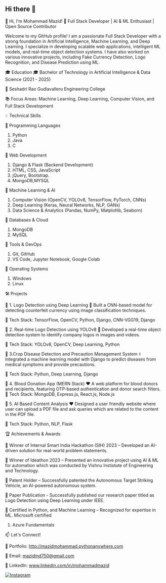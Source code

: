 ## Hi there 👋

👋 Hi, I'm Mohammad Mazid!
🚀 Full Stack Developer | AI & ML Enthusiast | Open Source Contributor

Welcome to my GitHub profile! I am a passionate Full Stack Developer with a strong foundation in Artificial Intelligence, Machine Learning, and Deep Learning. 
I specialize in developing scalable web applications, intelligent ML models, and real-time object detection systems. I have also worked on various innovative projects, 
including Fake Currency Detection, Logo Recognition, and Disease Prediction using ML.


🎓 Education
🎓 Bachelor of Technology in Artificial Intelligence & Data Science (2021 - 2025)

📍 Seshadri Rao Gudlavalleru Engineering College

📚 Focus Areas: Machine Learning, Deep Learning, Computer Vision, and Full Stack Development


💡 Technical Skills

🔹 Programming Languages
1. Python 
2. Java
3. C

🔹 Web Development

1. Django & Flask (Backend Development)
2. HTML, CSS, JavaScript
3. jQuery, Bootstrap.
4. MongoDB,MYSQL

🔹 Machine Learning & AI

1. Computer Vision (OpenCV, YOLOv8, TensorFlow, PyTorch, CNNs)
2. Deep Learning (Keras, Neural Networks, NLP, GANs)
3. Data Science & Analytics (Pandas, NumPy, Matplotlib, Seaborn)

🔹 Databases & Cloud

1. MongoDB
2. MySQL


🔹 Tools & DevOps

1. Git, GitHub
2. VS Code, Jupyter Notebook, Google Colab

🔹 Operating Systems

1. Windows
2. Linux


🛠 Projects

🔹 1. Logo Detection using Deep Learning
📝 Built a CNN-based model for detecting counterfeit currency using image classification techniques.

🔧 Tech Stack: TensorFlow, OpenCV, Python, Django, CNN-VGG19, Django

🔹 2. Real-time Logo Detection using YOLOv8
📸 Developed a real-time object detection system to identify company logos in images and videos.

🔧 Tech Stack: YOLOv8, OpenCV, Deep Learning, Python

🔹 3.Crop Disease Detection and Precaution Management System
⚕️ Integrated a machine learning model with Django to predict diseases from medical symptoms and provide precautions.

🔧 Tech Stack: Python, Deep Learning, Django

🔹 4. Blood Donation App (MERN Stack)
❤️ A web platform for blood donors and recipients, featuring OTP-based authentication and donor search filters.
🔧 Tech Stack: MongoDB, Express.js, React.js, Node.js

🔹 5. AI Based Content Analysis
❤️ Designed a user friendly website where user can upload a PDF file and ask queries which are related to the content in the PDF file. 

🔧 Tech Stack: Python, NLP, Flask


🏆 Achievements & Awards

🏅 Winner of Internal Smart India Hackathon (SIH) 2023 – Developed an AI-driven solution for real-world problem statements.

🏅 Winner of Ideathon 2023 – Presented an innovative project using AI & ML for automation which was conducted by Vishnu Instistute of Engineering and Technology.

🏅 Patent Holder – Successfully patented the Autonomous Target Striking Vehicle, an AI-powered autonomous system.

🏅 Paper Publication - Successfully published our research paper titled as Logo Detection using Deep Learning under IEEE.

🏅 Certified in Python, and Machine Learning – Recognized for expertise in ML.
Microsoft certified 
1. Azure Fundamentals


📫 Let's Connect!

💼 Portfolio: http://mazidmohammad.pythonanywhere.com

📧 Email: mazidmd750@gmail.com

🔗 LinkedIn: www.linkedin.com/in/mohammadmazid

[![Instagram](https://img.shields.io/badge/Instagram-%23E4405F.svg?style=for-the-badge&logo=instagram&logoColor=white)](https://www.instagram.com/immazid_786/)








